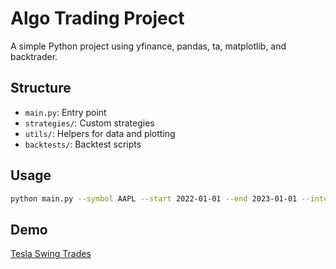 
# Algo Trading Project

A simple Python project using yfinance, pandas, ta, matplotlib, and backtrader.

## Structure

- `main.py`: Entry point
- `strategies/`: Custom strategies
- `utils/`: Helpers for data and plotting
- `backtests/`: Backtest scripts

## Usage

```bash
python main.py --symbol AAPL --start 2022-01-01 --end 2023-01-01 --interval 1d
```
## Demo
[Tesla Swing Trades](https://github.com/maverikkano/Algo-Trading/blob/main/4_algo-trading-project/artefacts/TSLA-2024.03.01-2025.04.26-1d.png)